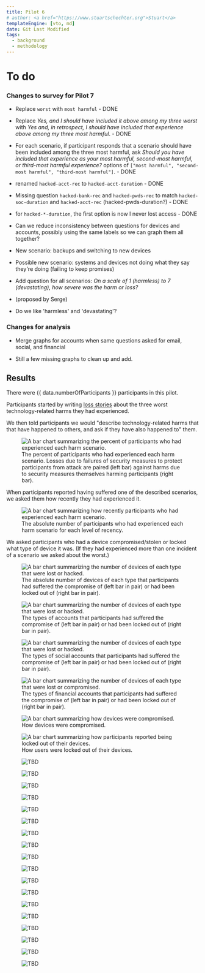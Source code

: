 ```yaml
---
title: Pilot 6
# author: <a href="https://www.stuartschechter.org">Stuart</a>
templateEngine: [vto, md]
date: Git Last Modified
tags:
  - background
  - methodology
---
```


# To do
### Changes to survey for Pilot 7

 - Replace `worst` with `most harmful` - DONE

 - Replace <i>Yes, and I should have included it above among my three worst</i> with <i>Yes and, in retrospect, I should have included that experience above among my three most harmful</i>. - DONE

 - For each scenario, if participant responds that a scenario should have been included among the three most harmful, ask <i>Should you have included that experience as your most harmful, second-most harmful, or third-most harmful experience?</i> options of `["most harmful", "second-most harmful", "third-most harmful"]`. - DONE

 - renamed `hacked-acct-rec` to `hacked-acct-duration`  - DONE

 - Missing question `hacked-bank-rec` and `hacked-pwds-rec` to match `hacked-soc-duration` and `hacked-acct-rec` (hacked-pwds-duration?) - DONE

 - for `hacked-*-duration`, the first option is now I never lost access - DONE

 - Can we reduce inconsistency between questions for devices and accounts, possibly using the same labels so we can graph them all together?

 - New scenario: backups and switching to new devices

 - Possible new scenario: systems and devices not doing what they say they're doing (failing to keep promises)

  - Add question for all scenarios: <i>On a scale of 1 (harmless) to 7 (devastating), how severe was the harm or loss?</i>
   - (proposed by Serge)
   - Do we like 'harmless' and 'devastating'?


### Changes for analysis
 - Merge graphs for accounts when same questions asked for email, social, and financial

 - Still a few missing graphs to clean up and add.

## Results


There were {{ data.numberOfParticipants }} participants in this pilot.

Participants started by writing [loss stories](./loss-stories.md) about the three worst technology-related harms they had experienced.


We then told participants we would "describe technology-related harms that that have happened to others, and ask if they have also happened to" them.

<figure>
  <img src="/graphs/pilot6/scenario-bar-chart.svg" alt="A bar chart summarizing the percent of participants who had experienced each harm scenario."/>
  <figcaption>The percent of participants who had experienced each harm scenario. Losses due to failures of security measures to protect participants from attack are paired (left bar) against harms due to security measures themselves harming participants (right bar).</figcaption>
</figure>

When participants reported having suffered one of the described scenarios, we asked them how recently they had experienced it.

<figure>
  <img src="/graphs/pilot6/scenario-recency-bar-chart.svg" alt="A bar chart summarizing how recently participants who had experienced each harm scenario."/>
  <figcaption>The absolute number of participants who had experienced each harm scenario for each level of recency.</figcaption>
</figure>

We asked participants who had a device compromised/stolen or locked what type of device it was. (If they had experienced more than one incident of a scenario we asked about the worst.)

<figure>
  <img src="/graphs/pilot6/device-bar-chart.svg" alt="A bar chart summarizing the number of devices of each type that were lost or hacked."/>
  <figcaption>The absolute number of devices of each type that participants had suffered the compromise of (left bar in pair) or had been locked out of (right bar in pair).</figcaption>
</figure>


<figure>
  <img src="/graphs/pilot6/account-type-bar-chart.svg" alt="A bar chart summarizing the number of devices of each type that were lost or hacked."/>
  <figcaption>The types of accounts that participants had suffered the compromise of (left bar in pair) or had been locked out of (right bar in pair).</figcaption>
</figure>

<figure>
  <img src="/graphs/pilot6/social-account-type-bar-chart.svg" alt="A bar chart summarizing the number of devices of each type that were lost or hacked."/>
  <figcaption>The types of social accounts that participants had suffered the compromise of (left bar in pair) or had been locked out of (right bar in pair).</figcaption>
</figure>

<figure>
  <img src="/graphs/pilot6/financial-account-type-bar-chart.svg" alt="A bar chart summarizing the number of devices of each type that were lost or compromised."/>
  <figcaption>The types of financial accounts that participants had suffered the compromise of (left bar in pair) or had been locked out of (right bar in pair).</figcaption>
</figure>

<figure>
  <img src="/graphs/pilot6/hacked-device-how-bar-chart.svg" alt="A bar chart summarizing how devices were compromised."/>
  <figcaption>How devices were compromised.</figcaption>
</figure>

<figure>
  <img src="/graphs/pilot6/locked-device-how-bar-chart.svg" alt="A bar chart summarizing how participants reported being locked out of their devices."/>
  <figcaption>How users were locked out of their devices.</figcaption>
</figure>

<figure><img src="/graphs/pilot6/locked-device-recdat-bar-chart.svg" alt="TBD"/></figure>
<figure><img src="/graphs/pilot6/locked-device-rec-bar-chart.svg" alt="TBD"/></figure>

<figure><img src="/graphs/pilot6/hacked-acct-how-bar-chart.svg" alt="TBD"/></figure>
<figure><img src="/graphs/pilot6/hacked-acct-type-bar-chart.svg" alt="TBD"/></figure>
<figure><img src="/graphs/pilot6/hacked-acct-rec-bar-chart.svg" alt="TBD"/></figure>
<figure><img src="/graphs/pilot6/locked-acct-how-bar-chart.svg" alt="TBD"/></figure>
<figure><img src="/graphs/pilot6/locked-acct-type-bar-chart.svg" alt="TBD"/></figure>
<figure><img src="/graphs/pilot6/locked-acct-duration-bar-chart.svg" alt="TBD"/></figure>

<figure><img src="/graphs/pilot6/hacked-soc-how-bar-chart.svg" alt="TBD"/></figure>
<figure><img src="/graphs/pilot6/hacked-soc-type-bar-chart.svg" alt="TBD"/></figure>
<figure><img src="/graphs/pilot6/locked-soc-how-bar-chart.svg" alt="TBD"/></figure>
<figure><img src="/graphs/pilot6/locked-soc-type-bar-chart.svg" alt="TBD"/></figure>
<figure><img src="/graphs/pilot6/locked-soc-duration-bar-chart.svg" alt="TBD"/></figure>

<figure><img src="/graphs/pilot6/hacked-bank-how-bar-chart.svg" alt="TBD"/></figure>
<figure><img src="/graphs/pilot6/hacked-bank-type-bar-chart.svg" alt="TBD"/></figure>
<figure><img src="/graphs/pilot6/locked-bank-how-bar-chart.svg" alt="TBD"/></figure>
<figure><img src="/graphs/pilot6/locked-bank-type-bar-chart.svg" alt="TBD"/></figure>
<figure><img src="/graphs/pilot6/locked-bank-dur-bar-chart.svg" alt="TBD"/></figure>
